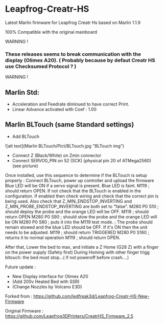 # Leapfrog-Creatr-HS

Latest Marlin firmware for Leapfrog Creatr Hs based on Marlin 1.1.9

100% Compatible with the original mainboard

WARNING ! 	

### These releases seems to break communication with the display (Olimex A20). ( Probably because by defaut Creatr HS use Checksumed Protocol ? )

WARNING ! 	

## Marlin Std:
 - Acceleration and Feedrate diminued to have correct Print.
 - Linear Advance activated with Coef : 1.00

## Marlin BLTouch (same Standard settings)
- Add BLTouch

![alt text](Marlin BLTouch/Pict/BLTouch.jpg "BLTouch img")
 
 - Connect Z (Black/White) on Zmin connector
 - Connect SERVO0_PIN on 52 (SCK) (physical pin 20 of ATMega2560) (see picture)

Once installed, use this sequence to determine if the BLTouch is setup properly :
	Connect BLTouch, power up controller and upload the firmware
	Blue LED will be ON if a servo signal is present. Blue LED is faint.
	M119 			; should return OPEN. If not check that the BLTouch is enabled in the configuration. If enabled then check wiring and check that the correct pin is being used. Also check that Z_MIN_ENDSTOP_INVERTING and Z_MIN_PROBE_ENDSTOP_INVERTING are both set to "false".
	M280 P0 S10 	; should deploy the probe and the orange LED will be OFF.
	M119 			; should return OPEN
	M280 P0 S90 	; should stow the probe and the orange LED will be ON
	M280 P0 S60 	; puts it into the M119 test mode.
					; The probe should remain stowed and the blue LED should be OFF. If it's ON then the unit needs to be adjusted.
	M119 			; should return TRIGGERED
	M280 P0 S160 	; returns it to normal operation
	M119 			; should return OPEN.

After that, Lower the bed to max, and initiate a Z Home (G28 Z) with a finger on the power supply (Safety first)
During Homing with other finger trigg bltouch: the bed must stop...( if not poweroff before crash....)

			
Future update : 
 
 - New Display interface for Olimex A20
 - (Add 200v Heated Bed with SSR)
 - (Change Nozzles by Volcano E3D)
 
Forked from : https://github.com/ledfreak3d/Leapfrog-Creatr-HS-New-Firmware

Original Firmware : https://github.com/Leapfrog3DPrinters/CreatrHS_Firmware_2.5